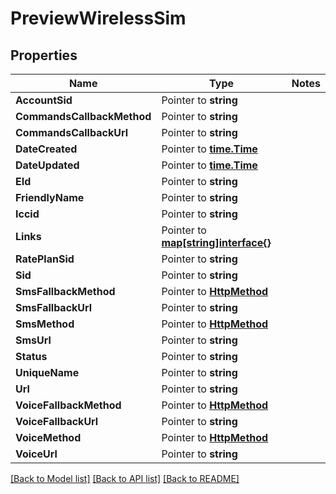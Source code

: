 # PreviewWirelessSim

## Properties
Name | Type | Notes
------------ | ------------- | -------------
**AccountSid** | Pointer to **string** | 
**CommandsCallbackMethod** | Pointer to **string** | 
**CommandsCallbackUrl** | Pointer to **string** | 
**DateCreated** | Pointer to [**time.Time**](time.Time.md) | 
**DateUpdated** | Pointer to [**time.Time**](time.Time.md) | 
**EId** | Pointer to **string** | 
**FriendlyName** | Pointer to **string** | 
**Iccid** | Pointer to **string** | 
**Links** | Pointer to [**map[string]interface{}**](.md) | 
**RatePlanSid** | Pointer to **string** | 
**Sid** | Pointer to **string** | 
**SmsFallbackMethod** | Pointer to [**HttpMethod**](http_method.md) | 
**SmsFallbackUrl** | Pointer to **string** | 
**SmsMethod** | Pointer to [**HttpMethod**](http_method.md) | 
**SmsUrl** | Pointer to **string** | 
**Status** | Pointer to **string** | 
**UniqueName** | Pointer to **string** | 
**Url** | Pointer to **string** | 
**VoiceFallbackMethod** | Pointer to [**HttpMethod**](http_method.md) | 
**VoiceFallbackUrl** | Pointer to **string** | 
**VoiceMethod** | Pointer to [**HttpMethod**](http_method.md) | 
**VoiceUrl** | Pointer to **string** | 

[[Back to Model list]](../README.md#documentation-for-models) [[Back to API list]](../README.md#documentation-for-api-endpoints) [[Back to README]](../README.md)


